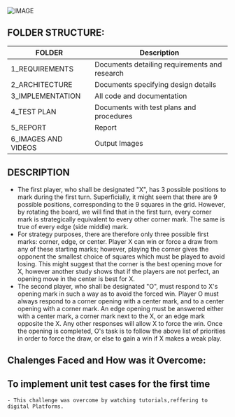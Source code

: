 

![IMAGE](https://www.arkadium.com/arenaxstorage-blob/arenax-index/_arena-shared-content_/arkcom-game-arts/tic-tac-toe/Game_Tiles/jpeg/1000x312.jpg)


## FOLDER STRUCTURE:


| FOLDER | Description | 
| ----- | ----- | 
| 1_REQUIREMENTS | Documents detailing requirements and research |
| 2_ARCHITECTURE| Documents specifying design details |
| 3_IMPLEMENTATION | All code and documentation |
| 4_TEST PLAN | Documents with test plans and procedures|
| 5_REPORT | Report|
| 6_IMAGES AND VIDEOS | Output Images|


## DESCRIPTION


*	The first player, who shall be designated "X", has 3 possible positions to mark during the first turn. Superficially, it might seem that there are 9 possible positions, corresponding to the 9 squares in the grid. However, by rotating the board, we will find that in the first turn, every corner mark is strategically equivalent to every other corner mark. The same is true of every edge (side middle) mark.
*	 For strategy purposes, there are therefore only three possible first marks: corner, edge, or center. Player X can win or force a draw from any of these starting marks; however, playing the corner gives the opponent the smallest choice of squares which must be played to avoid losing. This might suggest that the corner is the best opening move for X, however another study shows that if the players are not perfect, an opening move in the center is best for X.
*	The second player, who shall be designated "O", must respond to X's opening mark in such a way as to avoid the forced win. Player O must always respond to a corner opening with a center mark, and to a center opening with a corner mark. An edge opening must be answered either with a center mark, a corner mark next to the X, or an edge mark opposite the X. Any other responses will allow X to force the win. Once the opening is completed, O's task is to follow the above list of priorities in order to force the draw, or else to gain a win if X makes a weak play.


## Chalenges Faced and How was it Overcome:

## To implement unit test cases for the first time
    - This challenge was overcome by watching tutorials,reffering to digital Platforms.

